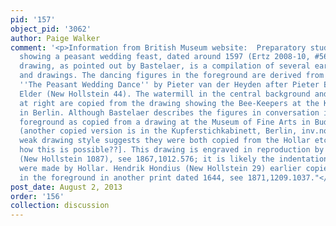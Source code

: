 ```yaml
---
pid: '157'
object_pid: '3062'
author: Paige Walker
comment: '<p>Information from British Museum website:  Preparatory study for painting
  showing a peasant wedding feast, dated around 1597 (Ertz 2008-10, #566). The present
  drawing, as pointed out by Bastelaer, is a compilation of several earlier prints
  and drawings. The dancing figures in the foreground are derived from the engraving
  ''The Peasant Wedding Dance'' by Pieter van der Heyden after Pieter Bruegel the
  Elder (New Hollstein 44). The watermill in the central background and the buildings
  at right are copied from the drawing showing the Bee-Keepers at the Kupferstichkabinett
  in Berlin. Although Bastelaer describes the figures in conversation in the left
  foreground as copied from a drawing at the Museum of Fine Arts in Budapest, inv.no.1455
  (another copied version is in the Kupferstichkabinett, Berlin, inv.no.13216), their
  weak drawing style suggests they were both copied from the Hollar etching [query
  how this is possible??]. This drawing is engraved in reproduction by Hollar in 1650
  (New Hollstein 1087), see 1867,1012.576; it is likely the indentations on the sheet
  were made by Hollar. Hendrik Hondius (New Hollstein 29) earlier copied the figures
  in the foreground in another print dated 1644, see 1871,1209.1037."</p>'
post_date: August 2, 2013
order: '156'
collection: discussion
---
```

